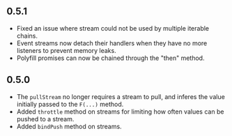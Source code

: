 ## 0.5.1
* Fixed an issue where stream could not be used by multiple iterable chains.
* Event streams now detach their handlers when they have no more listeners to prevent memory leaks.
* Polyfill promises can now be chained through the "then" method.

## 0.5.0
* The `pullStream` no longer requires a stream to pull, and inferes the value initially passed to the `F(...)` method.
* Added `throttle` method on streams for limiting how often values can be pushed to a stream.
* Added `bindPush` method on streams.
